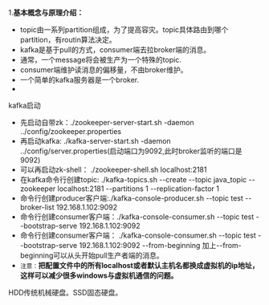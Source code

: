 1.**基本概念与原理介绍：**
- topic由一系列partition组成，为了提高容灾。topic具体路由到哪个partition，有routin算法决定。
- kafka是基于pull的方式，consumer端去拉broker端的消息。
- 通常，一个message将会被生产为一个特殊的topic.
- consumer端维护读消息的偏移量，不由broker维护。
- 一个简单的kafka服务器是一个broker.
- 

kafka启动
- 先启动自带zk：./zookeeper-server-start.sh -daemon ../config/zookeeper.properties
- 再启动kafka: ./kafka-server-start.sh -daemon ../config/server.properties(启动端口为9092,此时broker监听的端口是9092)
- 可以再启动zk-shell：  ./zookeeper-shell.sh localhost:2181
- 在kafka命令行创建topic: ./kafka-topics.sh --create --topic java_topic --zookeeper localhost:2181 --partitions 1 --replication-factor 1
- 命令行创建producer客户端:./kafka-console-producer.sh --topic test --broker-list 192.168.1.102:9092
- 命令行创建consumer客户端：./kafka-console-consumer.sh --topic test --bootstrap-serve 192.168.1.102:9092
- 命令行创建consumer客户端： ./kafka-console-consumer.sh --topic test --bootstrap-serve 192.168.1.102:9092 --from-beginning 加上--from-beginning可以从头开始pull生产者端的消息。
- ```注意：```**把配置文件中的所有localhost或者默认主机名都换成虚拟机的ip地址，这样可以减少很多windows与虚拟机通信的问题。**

HDD传统机械硬盘。SSD固态硬盘。